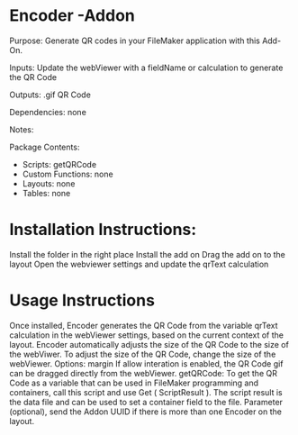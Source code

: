 # Encoder -Addon
Purpose: Generate QR codes in your FileMaker application with this Add-On.

Inputs:
  Update the webViewer with a fieldName or calculation to generate the QR Code

Outputs:
  .gif QR Code

Dependencies:
  none

Notes:

Package Contents:

- Scripts: getQRCode
- Custom Functions: none
- Layouts: none
- Tables: none
  

# Installation Instructions:
  Install the folder in the right place
  Install the add on
  Drag the add on to the layout
  Open the webviewer settings and update the qrText calculation

# Usage Instructions
  Once installed, Encoder generates the QR Code from the variable qrText calculation in the webViewer settings, based on the current context of the layout.
  Encoder automatically adjusts the size of the QR Code to the size of the webViwer.  To adjust the size of the QR Code, change the size of the webViewer.
  Options: margin
  If allow interation is enabled, the QR Code gif can be dragged directly from the webViewer.
  getQRCode: To get the QR Code as a variable that can be used in FileMaker programming and containers, call this script and use Get ( ScriptResult ). The script result is the data file and can be used to set a container field to the file.
  Parameter (optional), send the Addon UUID if there is more than one Encoder on the layout.
